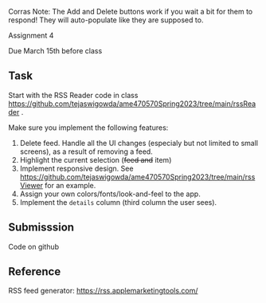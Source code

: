 Corras Note:
The Add and Delete buttons work if you wait a bit for them to respond! They will auto-populate like they are supposed to.

Assignment 4

Due March 15th before class

## Task

Start with the RSS Reader code in class https://github.com/tejaswigowda/ame470570Spring2023/tree/main/rssReader .

Make sure you implement the following features:
1. Delete feed. Handle all the UI changes (especialy but not limited to small screens), as a result of removing a feed.
2. Highlight the current selection (<s>feed and</s> item)
3. Implement responsive design. See https://github.com/tejaswigowda/ame470570Spring2023/tree/main/rssViewer for an example.
4. Assign your own colors/fonts/look-and-feel to the app.
5. Implement the `details` column (third column the user sees).


## Submisssion

Code on github


## Reference

RSS feed generator: https://rss.applemarketingtools.com/

